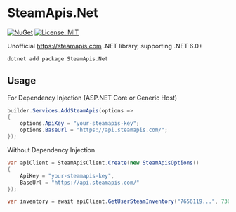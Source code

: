 # SteamApis.Net
[![NuGet](https://img.shields.io/nuget/v/SteamApis.Net.svg)](https://www.nuget.org/packages/SteamApis.Net/)
[![License: MIT](https://img.shields.io/badge/License-MIT-yellow.svg)](https://opensource.org/licenses/MIT)

Unofficial https://steamapis.com .NET library, supporting .NET 6.0+

```bash
dotnet add package SteamApis.Net
```

## Usage

For Dependency Injection (ASP.NET Core or Generic Host)

```csharp
builder.Services.AddSteamApis(options =>
{
    options.ApiKey = "your-steamapis-key";
    options.BaseUrl = "https://api.steamapis.com/";
});
```

Without Dependency Injection

```csharp
var apiClient = SteamApisClient.Create(new SteamApisOptions()
{
    ApiKey = "your-steamapis-key",
    BaseUrl = "https://api.steamapis.com/"
});

var inventory = await apiClient.GetUserSteamInventory("7656119...", 730, 2);
```
